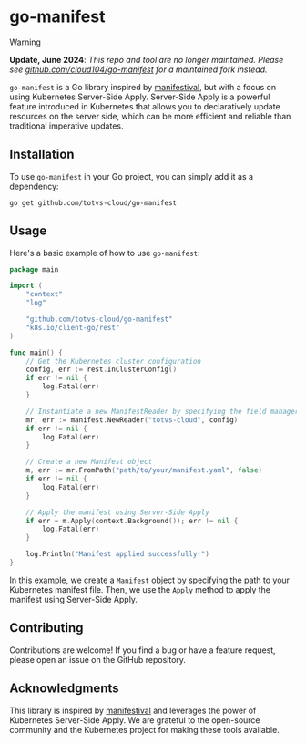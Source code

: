 # go-manifest

> [!WARNING]  
> **Update, June 2024**: _This repo and tool are no longer maintained.
> Please see [github.com/cloud104/go-manifest](https://github.com/cloud104/go-manifest) for a maintained fork instead._

`go-manifest` is a Go library inspired by [manifestival](https://github.com/manifestival/manifestival), but with a focus
on using Kubernetes Server-Side Apply. Server-Side Apply is a powerful feature introduced in Kubernetes that allows you
to declaratively update resources on the server side, which can be more efficient and reliable than traditional
imperative updates.

## Installation

To use `go-manifest` in your Go project, you can simply add it as a dependency:

```shell
go get github.com/totvs-cloud/go-manifest
```

## Usage

Here's a basic example of how to use `go-manifest`:

```go
package main

import (
	"context"
	"log"

	"github.com/totvs-cloud/go-manifest"
	"k8s.io/client-go/rest"
)

func main() {
	// Get the Kubernetes cluster configuration
	config, err := rest.InClusterConfig()
	if err != nil {
		log.Fatal(err)
	}

	// Instantiate a new ManifestReader by specifying the field manager and the Kubernetes cluster configuration
	mr, err := manifest.NewReader("totvs-cloud", config)
	if err != nil {
		log.Fatal(err)
	}

	// Create a new Manifest object
	m, err := mr.FromPath("path/to/your/manifest.yaml", false)
	if err != nil {
		log.Fatal(err)
	}

	// Apply the manifest using Server-Side Apply
	if err = m.Apply(context.Background()); err != nil {
		log.Fatal(err)
	}

	log.Println("Manifest applied successfully!")
}
```

In this example, we create a `Manifest` object by specifying the path to your Kubernetes manifest file. Then, we use
the `Apply` method to apply the manifest using Server-Side Apply.

## Contributing

Contributions are welcome! If you find a bug or have a feature request, please open an issue on the GitHub repository.

## Acknowledgments

This library is inspired by [manifestival](https://github.com/manifestival/manifestival) and leverages the power of
Kubernetes Server-Side Apply. We are grateful to the open-source community and the Kubernetes project for making these
tools available.
